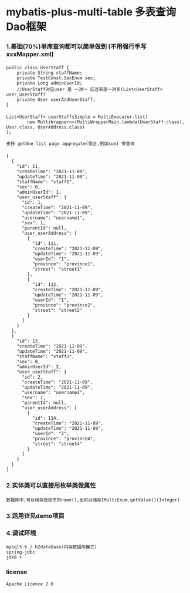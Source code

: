 # mybatis-plus-multi-table 多表查询Dao框架
### 1.基础(70%)单库查询都可以简单做到 (不用强行手写xxxMapper.xml)
####
    public class UserStaff {
        private String staffName;
        private TestConst.SexEnum sex;
        private Long adminUserId;
        //UserStaff对应user 是 一对一 反过来是一对多(List<UserStaff> user_userStaff)
        private User userAndUserStaff;
    }
####
    List<UserStaff> userStaffsSimple = MultiExecutor.list(
            new MultiWrapper<>(MultiWrapperMain.lambda(UserStaff.class), User.class, UserAddress.class)
    );

    支持 getOne list page aggregate(聚合,例如sum) 等查询
####
	[
	  {
	    "id": 11,
	    "createTime": "2021-11-09",
	    "updateTime": "2021-11-09",
	    "staffName": "staff1",
	    "sex": 0,
	    "adminUserId": 1,
	    "user_userStaff": {
	      "id": 1,
	      "createTime": "2021-11-09",
	      "updateTime": "2021-11-09",
	      "username": "username1",
	      "sex": 1,
	      "parentId": null,
	      "user_userAddress": [
	        {
	          "id": 111,
	          "createTime": "2021-11-09",
	          "updateTime": "2021-11-09",
	          "userId": "1",
	          "province": "province1",
	          "street": "street1"
	        },
	        {
	          "id": 112,
	          "createTime": "2021-11-09",
	          "updateTime": "2021-11-09",
	          "userId": "1",
	          "province": "province2",
	          "street": "street2"
	        }
	      ]
	    }
	  },
	  {
	    "id": 13,
	    "createTime": "2021-11-09",
	    "updateTime": "2021-11-09",
	    "staffName": "staff3",
	    "sex": 0,
	    "adminUserId": 2,
	    "user_userStaff": {
	      "id": 2,
	      "createTime": "2021-11-09",
	      "updateTime": "2021-11-09",
	      "username": "username2",
	      "sex": 1,
	      "parentId": null,
	      "user_userAddress": [
	        {
	          "id": 114,
	          "createTime": "2021-11-09",
	          "updateTime": "2021-11-09",
	          "userId": "2",
	          "province": "province4",
	          "street": "street4"
	        }
	      ]
	    }
	  }
	]
### 2.实体类可以直接用枚举类做属性
####
    数据库中,可以储存是枚举的name(),也可以储存IMultiEnum.getValue()(Integer)


### 3.运用详见demo项目
    


### 4.调试环境
    mysql5.6 / h2database(内存数据库模式)
    spring-jdbc
    jdk8 + 

### license
    Apache Licence 2.0